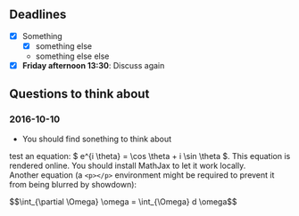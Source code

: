 ## Deadlines
- [x] Something
    - [x] something else
    - something else else
- [x] **Friday afternoon 13:30**: Discuss again
## Questions to think about
### 2016-10-10
- You should find sonething to think about


test an equation: $ e^{i \theta} = \cos \theta + i \sin \theta $. This equation is rendered online. You should install MathJax to let it work locally.
<br>
Another equation (a `<p></p>` environment might be required to prevent it from being blurred by showdown):
<p>$$\int_{\partial \Omega} \omega = \int_{\Omega} d \omega$$</p>
